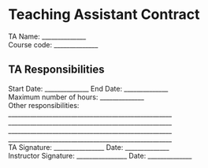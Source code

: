 # Teaching Assistant Contract
TA Name: ______________</br>
Course code: ______________
## TA Responsibilities
Start Date: ______________ End Date: ______________</br>
Maximum number of hours: ______________</br>
Other responsibilities:</br>
____________________________________________________</br>
____________________________________________________</br>
____________________________________________________</br>
____________________________________________________</br>
TA Signature: ________________ Date: ______________</br>
Instructor Signature: ________________ Date: ______________